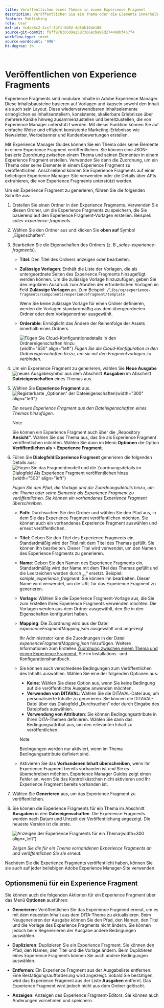 ```yaml
---
title: Veröffentlichen eines Themas in einem Experience Fragment
description: Veröffentlichen Sie ein Thema oder die Elemente innerhalb eines Themas in einem Experience Fragment in AEM Guides.  Erfahren Sie, wie Sie die für ein Thema vorhandenen Experience Fragments anzeigen und erneut veröffentlichen.
feature: Publishing
role: User
exl-id: 4cdce8c2-2ccf-4bf1-8b92-4dfeb10de186
source-git-commit: f6ff978305d9a1587366acbe96d274408bf457f4
workflow-type: tm+mt
source-wordcount: '996'
ht-degree: 1%

---
```


# Veröffentlichen von Experience Fragments

Experience Fragments sind modulare Inhalte in Adobe Experience Manager. Diese Inhaltsbausteine basieren auf Vorlagen und kapseln sowohl den Inhalt als auch sein Layout. Diese wiederverwendbaren Inhaltselemente ermöglichen es Inhaltserstellern, konsistente, skalierbare Erlebnisse über mehrere Kanäle hinweg zusammenzustellen und bereitzustellen, die von Experience Manager unterstützt werden. Mit dieser Funktion können Sie auf einfache Weise und effizient konsistente Marketing-Erlebnisse wie Newsletter, Werbebanner und Kundenbewertungen erstellen.

Mit Experience Manager Guides können Sie ein Thema oder seine Elemente in einem Experience Fragment veröffentlichen. Sie können eine JSON-basierte Zuordnung zwischen einem Thema und seinen Elementen in einem Experience Fragment erstellen. Verwenden Sie dann die Zuordnung, um ein Thema oder seine Elemente in einem Experience Fragment zu veröffentlichen. Anschließend können Sie Experience Fragments auf einer beliebigen Experience Manager-Site verwenden oder die Details über APIs extrahieren, die von Experience Fragments unterstützt werden.




Um ein Experience Fragment zu generieren, führen Sie die folgenden Schritte aus:


1. Erstellen Sie einen Ordner in den Experience Fragments. Verwenden Sie diesen Ordner, um die Experience Fragments zu speichern, die Sie basierend auf den Experience Fragment-Vorlagen erstellen. Beispiel: *sales-experience-fragments*.
1. Wählen Sie den Ordner aus und klicken Sie **oben auf** Symbol „Eigenschaften“.
1. Bearbeiten Sie die Eigenschaften des Ordners (z. B *„sales-experience-fragments*).


   * **Titel**: Den Titel des Ordners anzeigen oder bearbeiten.

   * **Zulässige Vorlagen**: Enthält die Liste der Vorlagen, die als untergeordnete Seiten des Experience Fragments hinzugefügt werden können. Um die zulässige Vorlage hinzuzufügen, geben Sie den regulären Ausdruck zum Abrufen der erforderlichen Vorlagen im Feld **Zulässige Vorlagen** an.
Zum Beispiel:
     `/libs/cq/experience-fragments/components/experiencefragment/template`

     Wenn Sie keine zulässige Vorlage für einen Ordner definieren, werden die Vorlagen standardmäßig aus dem übergeordneten Ordner oder dem Vorlagenordner ausgewählt.
   * **Orderable**: Ermöglicht das Ändern der Reihenfolge der Assets innerhalb eines Ordners.

     ![Fügen Sie Cloud-Konfigurationsdetails in den Ordnereigenschaften hinzu](images/experience-fragment-folder-properties.png){width="650" align="left"}
     *Fügen Sie die Cloud-Konfiguration in den Ordnereigenschaften hinzu, um sie mit den Fragmentvorlagen zu verbinden.*
1. Um ein Experience Fragment zu generieren, wählen Sie **Neue Ausgabe** ![neues Ausgabesymbol](./images/Add_icon.svg) aus dem Abschnitt **Ausgaben** im Abschnitt **Dateieigenschaften** eines Themas aus.
1. Wählen Sie **Experience Fragment** aus.\
   ![Registerkarte „Optionen“ der Dateieigenschaften](./images/file-properties-outputs-new.png){width="300" align="left"}

   *Ein neues Experience Fragment aus den Dateieigenschaften eines Themas hinzufügen*.

   >[!NOTE]
   >
   > Sie können ein Experience Fragment auch über die „Repository **Ansicht“**. Wählen Sie das Thema aus, das Sie als Experience Fragment veröffentlichen möchten. Wählen Sie dann im Menü **Optionen** die Option **Veröffentlichen als** > **Experience Fragment**.

1. Füllen Sie **Dialogfeld Experience Fragment** generieren die folgenden Details aus:
   ![Fügen Sie das Fragmentmodell und die Zuordnungsdetails im Dialogfeld Als Experience Fragment veröffentlichen hinzu](images/experience-fragment-generate.png){width="500" align="left"}

   *Fügen Sie den Pfad, die Vorlage und die Zuordnungsdetails hinzu, um ein Thema oder seine Elemente als Experience Fragment zu veröffentlichen. Sie können ein vorhandenes Experience Fragment überschreiben.*

   * **Path**: Durchsuchen Sie den Ordner und wählen Sie den Pfad aus, in dem Sie das Experience Fragment veröffentlichen möchten. Sie können auch ein vorhandenes Experience Fragment auswählen und erneut veröffentlichen.
   * **Titel**: Geben Sie den Titel des Experience Fragments ein. Standardmäßig wird der Titel mit dem Titel des Themas gefüllt. Sie können ihn bearbeiten. Dieser Titel wird verwendet, um den Namen des Experience Fragments zu generieren.
   * **Name**: Geben Sie den Namen des Experience Fragments ein. Standardmäßig wird der Name mit dem Titel des Themas gefüllt und die Leerzeichen werden durch „_“ ersetzt. Beispiel: *sample_experience_fragment*. Sie können ihn bearbeiten. Dieser Name wird verwendet, um die URL für das Experience Fragment zu generieren.
   * **Vorlage**: Wählen Sie die Experience Fragment-Vorlage aus, die Sie zum Erstellen Ihres Experience Fragments verwenden möchten. Die Vorlagen werden aus dem Ordner ausgewählt, den Sie in den Eigenschaften konfiguriert haben.
   * **Mapping**: Die Zuordnung wird aus der Datei *experienceFragmentMapping.json* ausgewählt und angezeigt.



     Ihr Administrator kann die Zuordnungen in der Datei *experienceFragmentMapping.json* hinzufügen.  Weitere Informationen zum Erstellen [&#x200B; Zuordnung zwischen einem Thema und einem Experience Fragment &#x200B;](../cs-install-guide/conf-experience-fragment-mapping-cs.md) Sie im Installations- und Konfigurationshandbuch.

   * Sie können auch verschiedene Bedingungen zum Veröffentlichen des Inhalts auswählen.  Wählen Sie eine der folgenden Optionen aus:


      * **Keine**: Wählen Sie diese Option aus, wenn Sie keine Bedingung auf die veröffentlichte Ausgabe anwenden möchten.
      * **Verwenden von DITAVAL**: Wählen Sie die DITAVAL-Datei aus, um personalisierte Inhalte zu generieren. Sie können die DITAVAL-Datei über das Dialogfeld „Durchsuchen“ oder durch Eingabe des Dateipfads auswählen.
      * **Verwendung von Attributen**: Sie können Bedingungsattribute in Ihren DITA-Themen definieren. Wählen Sie dann das Bedingungsattribut aus, um den relevanten Inhalt zu veröffentlichen.

     >[!NOTE]
     > 
     >Bedingungen werden nur aktiviert, wenn im Thema Bedingungsattribute definiert sind.


   * Aktivieren Sie das **Vorhandenen Inhalt überschreiben**, wenn Ihr Experience Fragment bereits vorhanden ist und Sie es überschreiben möchten. Experience Manager Guides zeigt einen Fehler an, wenn Sie das Kontrollkästchen nicht aktivieren und Ihr Experience Fragment bereits vorhanden ist.
1. Wählen Sie **Generieren** aus, um das Experience Fragment zu veröffentlichen.
1. Sie können die Experience Fragments für ein Thema im Abschnitt **Ausgaben** in den **Dateieigenschaften**. Die Experience Fragments werden nach Datum und Uhrzeit der Veröffentlichung angezeigt. Die neueste Version ist die erste.

   ![Anzeigen der Experience Fragments für ein Thema](images/experience-fragment-outputs-new.png){width=300 align=„left“}

   *Zeigen Sie die für ein Thema vorhandenen Experience Fragments an und veröffentlichen Sie sie erneut.*




Nachdem Sie die Experience Fragments veröffentlicht haben, können Sie sie auch auf jeder beliebigen Adobe Experience Manager-Site verwenden.


## Optionsmenü für ein Experience Fragment

Sie können auch die folgenden Aktionen für ein Experience Fragment über das Menü **Optionen** ausführen:

* **Generieren**: Veröffentlichen Sie das Experience Fragment erneut, um es mit dem neuesten Inhalt aus dem DITA-Thema zu aktualisieren. Beim Neugenerieren der Ausgabe können Sie den Pfad, den Namen, den Titel und die Vorlage des Experience Fragments nicht ändern. Sie können jedoch beim Regenerieren der Ausgabe andere Bedingungen auswählen.

* **Duplizieren**: Duplizieren Sie ein Experience Fragment. Sie können den Pfad, den Namen, den Titel und die Vorlage ändern. Beim Duplizieren eines Experience Fragments können Sie auch andere Bedingungen auswählen.

* **Entfernen**: Ein Experience Fragment aus der Ausgabeliste entfernen. Eine Bestätigungsaufforderung wird angezeigt. Sobald Sie bestätigen, wird das Experience Fragment aus der Liste **Ausgaben** entfernt. Das Experience Fragment wird jedoch nicht aus dem Ordner gelöscht.

* **Anzeigen**: Anzeigen des Experience Fragment-Editors. Sie können auch Änderungen vornehmen und speichern.

